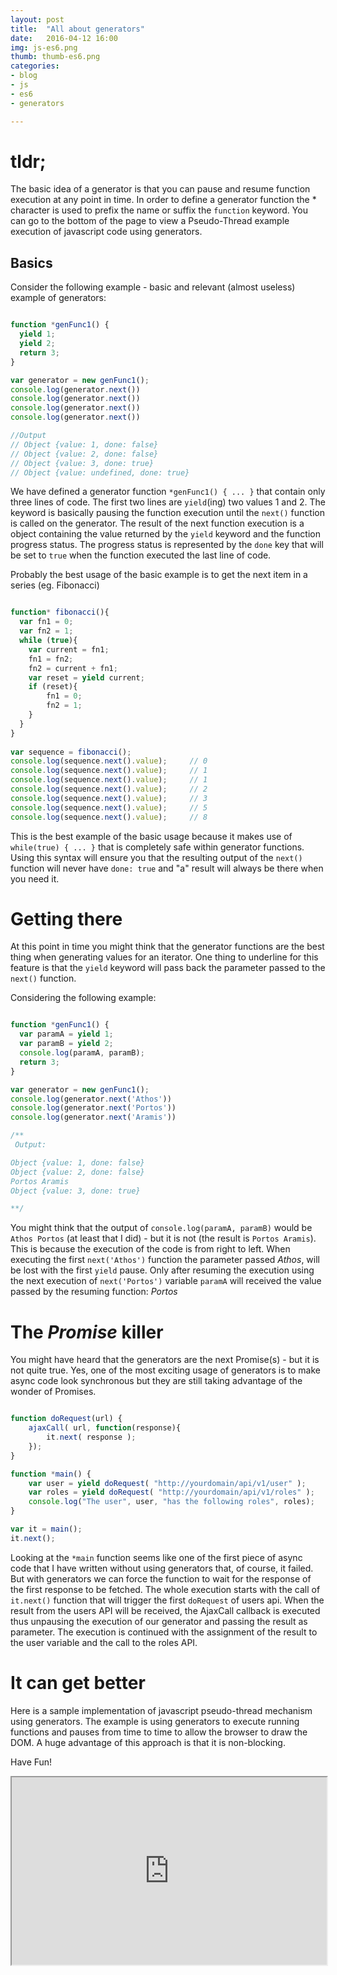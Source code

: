 ```yaml
---
layout: post
title:  "All about generators"
date:   2016-04-12 16:00
img: js-es6.png
thumb: thumb-es6.png
categories: 
- blog
- js
- es6
- generators

---
```


# tldr; #
The basic idea of a generator is that you can pause and resume function 
execution at any point in time. In order to define a generator function
the * character is used to prefix the name or suffix the ```function``` 
keyword. You can go to the bottom of the page to view a Pseudo-Thread
example execution of javascript code using generators.

## Basics ##
Consider the following example - basic and relevant (almost useless) example
of generators:

~~~javascript

function *genFunc1() {
  yield 1;
  yield 2;
  return 3;
}

var generator = new genFunc1();
console.log(generator.next())
console.log(generator.next())
console.log(generator.next())
console.log(generator.next())

//Output
// Object {value: 1, done: false}
// Object {value: 2, done: false}
// Object {value: 3, done: true}
// Object {value: undefined, done: true}

~~~

We have defined a generator function ```*genFunc1() { ... }``` that 
contain only three lines of code. The first two lines are ```yield```(ing)
two values 1 and 2. The keyword is basically pausing the function execution
until the ```next()``` function is called on the generator. The result
of the next function execution is a object containing the value returned
by the ```yield``` keyword and the function progress status. The progress
 status is represented by the ```done``` key that will be set to ```true```
when the function executed the last line of code.

Probably the best usage of the basic example is to get the next item in 
a series (eg. Fibonacci)

~~~javascript

function* fibonacci(){
  var fn1 = 0;
  var fn2 = 1;
  while (true){  
    var current = fn1;
    fn1 = fn2;
    fn2 = current + fn1;
    var reset = yield current;
    if (reset){
        fn1 = 0;
        fn2 = 1;
    }
  }
}
 
var sequence = fibonacci();
console.log(sequence.next().value);     // 0
console.log(sequence.next().value);     // 1
console.log(sequence.next().value);     // 1
console.log(sequence.next().value);     // 2
console.log(sequence.next().value);     // 3
console.log(sequence.next().value);     // 5
console.log(sequence.next().value);     // 8
~~~

This is the best example of the basic usage because it makes use
of ```while(true) { ... }``` that is completely safe within generator
functions. Using this syntax will ensure you that the resulting output
of the ```next()``` function will never have ```done: true``` and "a" result
will always be there when you need it. 

# Getting there #

At this point in time you might think that the generator functions are 
the best thing when generating values for an iterator. One thing to underline
for this feature is that the ```yield``` keyword will pass back the parameter
passed to the ```next()``` function.

Considering the following example: 

~~~javascript

function *genFunc1() {
  var paramA = yield 1;
  var paramB = yield 2;
  console.log(paramA, paramB);
  return 3;
}

var generator = new genFunc1();
console.log(generator.next('Athos'))
console.log(generator.next('Portos'))
console.log(generator.next('Aramis'))

/**
 Output:

Object {value: 1, done: false}
Object {value: 2, done: false}
Portos Aramis
Object {value: 3, done: true}

**/
~~~

You might think that the output of ```console.log(paramA, paramB)``` would be ```Athos Portos``` 
(at least that I did) - but it is not (the result is ```Portos Aramis```). 
This is because the execution of the code is from right to left. 
When executing the first ```next('Athos')``` function the parameter passed *Athos*, will be lost 
with the first ```yield``` pause. Only after resuming the execution using the next 
execution of ```next('Portos')``` variable ```paramA``` will received 
the value passed by the resuming function: *Portos*

# The *Promise* killer #

You might have heard that the generators are the next Promise(s) - but it
is not quite true. Yes, one of the most exciting usage of generators is
to make async code look synchronous but they are still taking advantage
of the wonder of Promises. 

~~~javascript

function doRequest(url) {
    ajaxCall( url, function(response){
        it.next( response );
    });
}

function *main() {
    var user = yield doRequest( "http://yourdomain/api/v1/user" );
    var roles = yield doRequest( "http://yourdomain/api/v1/roles" );
    console.log("The user", user, "has the following roles", roles);
}

var it = main();
it.next(); 

~~~

Looking at the ```*main``` function seems like one of the first piece
of async code that I have written without using generators that, of course,
it failed. But with generators we can force the function to wait for the response 
of the first response to be fetched. The whole execution starts with the call
of ```it.next()``` function that will trigger the first ```doRequest``` of users
api. When the result from the users API will be received, the AjaxCall callback 
is executed thus unpausing the execution of our generator and passing the result
as parameter. The execution is continued with the assignment of the result 
to the user variable and the call to the roles API.

# It can get better #

Here is a sample implementation of javascript pseudo-thread mechanism using
generators. The example is using generators to execute running functions
and pauses from time to time to allow the browser to draw the DOM. 
A huge advantage of this approach is that it is non-blocking. 

Have Fun!

<iframe src="https://embed.plnkr.co/Z1EY4pZ8DbizYIZO9yHN/" style="width: 100%; height: 300px"></iframe>